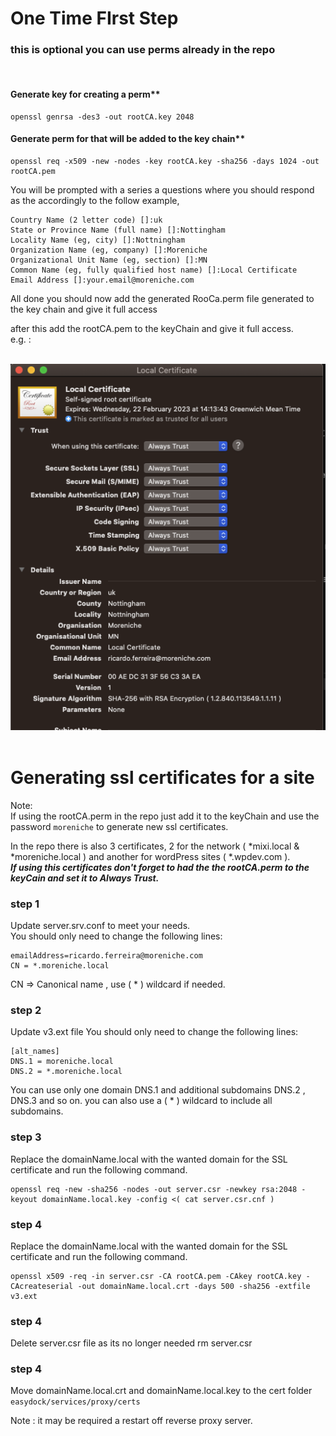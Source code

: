 # One Time FIrst Step  
### this is optional you can use perms already in the repo  
<br>  

#### Generate key for creating a perm**
```
openssl genrsa -des3 -out rootCA.key 2048
```

 #### Generate perm for that will be added to the key chain**

 ```
openssl req -x509 -new -nodes -key rootCA.key -sha256 -days 1024 -out rootCA.pem
 ```

You will be prompted with a series a questions where you should respond as the accordingly to the follow example,
```
Country Name (2 letter code) []:uk
State or Province Name (full name) []:Nottingham
Locality Name (eg, city) []:Nottningham
Organization Name (eg, company) []:Moreniche
Organizational Unit Name (eg, section) []:MN
Common Name (eg, fully qualified host name) []:Local Certificate
Email Address []:your.email@moreniche.com
```

All done you should now add the generated RooCa.perm file generated to the key chain and give it full access

after this add the rootCA.pem to the keyChain and give it  full access.  
e.g. :
<br>
<br>

![Full Access](permExample.png)
<br>
<br>

#
# Generating ssl certificates  for a site
Note:\
If using the rootCA.perm in the repo just add it to the  keyChain and use the password ```moreniche``` to generate new ssl certificates.

In the repo there is also 3 certificates,  2 for the network ( *mixi.local & *moreniche.local ) and another for wordPress sites ( *.wpdev.com ).  
***If using this certificates don't forget to had the the rootCA.perm to the keyCain and set it to Always Trust.***

### step 1
Update server.srv.conf to meet your needs.  
You should only need to change the following lines:  
```
emailAddress=ricardo.ferreira@moreniche.com
CN = *.moreniche.local
```
CN => Canonical name , use  ( * ) wildcard if needed.
### step 2
Update v3.ext file 
You should only need to change the following lines:  
```
[alt_names]
DNS.1 = moreniche.local
DNS.2 = *.moreniche.local
```
You can use only one domain  DNS.1  and additional subdomains DNS.2 , DNS.3 and so on.  you can also use a ( * ) wildcard to include all subdomains.

### step 3
Replace the domainName.local with the wanted domain for the SSL certificate and run the following command.

```
openssl req -new -sha256 -nodes -out server.csr -newkey rsa:2048 -keyout domainName.local.key -config <( cat server.csr.cnf )
```


### step 4
Replace the domainName.local with the wanted domain for the SSL certificate and run the following command.
```
openssl x509 -req -in server.csr -CA rootCA.pem -CAkey rootCA.key -CAcreateserial -out domainName.local.crt -days 500 -sha256 -extfile v3.ext

```

### step 4
Delete server.csr file as its no longer needed
rm  server.csr

### step 4
Move  domainName.local.crt and domainName.local.key to the cert folder  ```easydock/services/proxy/certs```


Note : it may be required a restart off reverse proxy server.